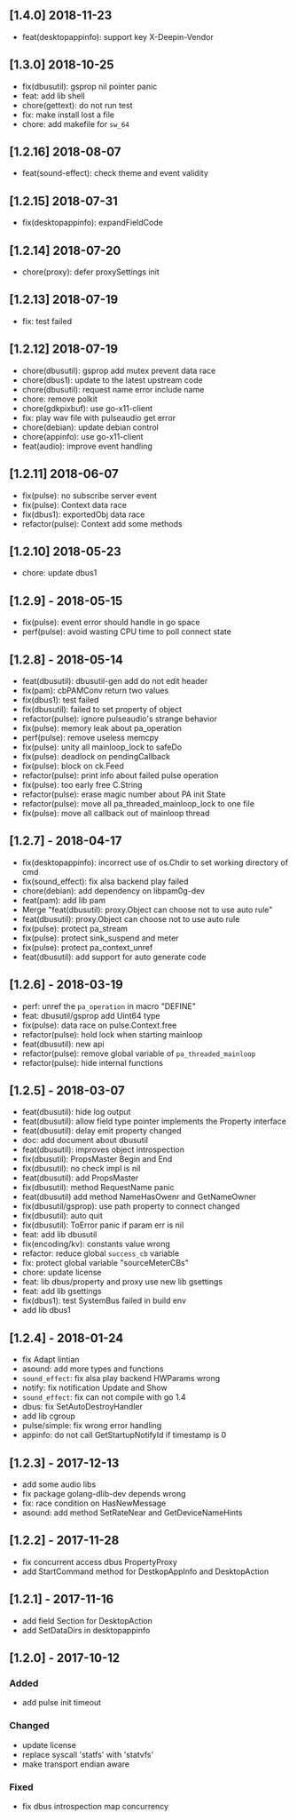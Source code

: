 ## [1.4.0] 2018-11-23
*   feat(desktopappinfo): support key X-Deepin-Vendor

## [1.3.0] 2018-10-25
*   fix(dbusutil): gsprop nil pointer panic
*   feat: add lib shell
*   chore(gettext): do not run test
*   fix: make install lost a file
*   chore: add makefile for `sw_64`

## [1.2.16] 2018-08-07
*   feat(sound-effect): check theme and event validity

## [1.2.15] 2018-07-31
*   fix(desktopappinfo): expandFieldCode

## [1.2.14] 2018-07-20
*   chore(proxy): defer proxySettings init

## [1.2.13] 2018-07-19
*   fix: test failed

## [1.2.12] 2018-07-19
*   chore(dbusutil): gsprop add mutex prevent data race
*   chore(dbus1): update to the latest upstream code
*   chore(dbusutil): request name error include name
*   chore: remove polkit
*   chore(gdkpixbuf): use go-x11-client
*   fix: play wav file with pulseaudio get error
*   chore(debian): update debian control
*   chore(appinfo): use go-x11-client
*   feat(audio): improve event handling

## [1.2.11] 2018-06-07
*   fix(pulse): no subscribe server event
*   fix(pulse): Context data race
*   fix(dbus1): exportedObj data race
*   refactor(pulse): Context add some methods

## [1.2.10] 2018-05-23
*   chore: update dbus1

## [1.2.9] - 2018-05-15
*   fix(pulse): event error should handle in  go space
*   perf(pulse): avoid wasting CPU time to poll connect state

## [1.2.8] - 2018-05-14
*   feat(dbusutil): dbusutil-gen add do not edit header
*   fix(pam): cbPAMConv return two values
*   fix(dbus1): test failed
*   fix(dbusutil): failed to set property of object
*   refactor(pulse): ignore pulseaudio's strange behavior
*   fix(pulse): memory leak about pa_operation
*   perf(pulse): remove useless memcpy
*   fix(pulse): unity all mainloop_lock to safeDo
*   fix(pulse): deadlock on pendingCallback
*   fix(pulse): block on ck.Feed
*   refactor(pulse): print info about failed pulse operation
*   fix(pulse): too early free C.String
*   refactor(pulse): erase magic number about PA init State
*   refactor(pulse): move all pa_threaded_mainloop_lock to one file
*   fix(pulse): move all callback out of mainloop thread

## [1.2.7] - 2018-04-17
*   fix(desktopappinfo): incorrect use of os.Chdir to set working directory of cmd
*   fix(sound_effect): fix alsa backend play failed
*   chore(debian): add dependency on libpam0g-dev
*   feat(pam): add lib pam
*   Merge "feat(dbusutil): proxy.Object can choose not to use auto rule"
*   feat(dbusutil): proxy.Object can choose not to use auto rule
*   fix(pulse): protect pa_stream
*   fix(pulse): protect sink_suspend and meter
*   fix(pulse): protect pa_context_unref
*   feat(dbusutil): add support for auto generate code

## [1.2.6] - 2018-03-19
*   perf: unref the `pa_operation` in macro "DEFINE"
*   feat: dbusutil/gsprop add Uint64 type
*   fix(pulse): data race on pulse.Context.free
*   refactor(pulse): hold lock when starting mainloop
*   feat(dbusutil): new api
*   refactor(pulse): remove global variable of `pa_threaded_mainloop`
*   refactor(pulse): hide internal functions

## [1.2.5] - 2018-03-07
*   feat(dbusutil): hide log output
*   feat(dbusutil): allow field type pointer implements the Property interface
*   feat(dbusutil): delay emit property changed
*   doc: add document about dbusutil
*   feat(dbusutil): improves object introspection
*   fix(dbusutil): PropsMaster Begin and End
*   fix(dbusutil): no check impl is nil
*   feat(dbusutil): add PropsMaster
*   fix(dbusutil): method RequestName panic
*   feat(dbusutil) add method NameHasOwenr and GetNameOwner
*   fix(dbusutil/gsprop): use path property to connect changed
*   fix(dbusutil): auto quit
*   fix(dbusutil): ToError panic if param err is nil
*   feat: add lib dbusutil
*   fix(encoding/kv): constants value wrong
*   refactor: reduce global `success_cb` variable
*   fix: protect global variable "sourceMeterCBs"
*   chore: update license
*   feat: lib dbus/property and proxy use new lib gsettings
*   feat: add lib gsettings
*   fix(dbus1): test SystemBus failed in build env
*   add lib dbus1

## [1.2.4] - 2018-01-24
*   fix Adapt lintian
*   asound: add more types and functions
*   `sound_effect`: fix alsa play backend HWParams wrong
*   notify: fix notification Update and Show
*   `sound_effect`: fix can not compile with go 1.4
*   dbus: fix SetAutoDestroyHandler
*   add lib cgroup
*   pulse/simple: fix wrong error handling
*   appinfo: do not call GetStartupNotifyId if timestamp is 0

## [1.2.3] - 2017-12-13
*   add some audio libs
*   fix package golang-dlib-dev depends wrong
*   fix: race condition on HasNewMessage
*   asound: add method SetRateNear and GetDeviceNameHints


## [1.2.2] - 2017-11-28
+ fix concurrent access dbus PropertyProxy
+ add StartCommand method for DestkopAppInfo and DesktopAction


## [1.2.1] - 2017-11-16
+ add field Section for DesktopAction
+ add SetDataDirs in desktopappinfo


## [1.2.0] - 2017-10-12
### Added
+ add pulse init timeout

### Changed
+ update license
+ replace syscall 'statfs' with 'statvfs'
+ make transport endian aware

### Fixed
+ fix dbus introspection map concurrency

